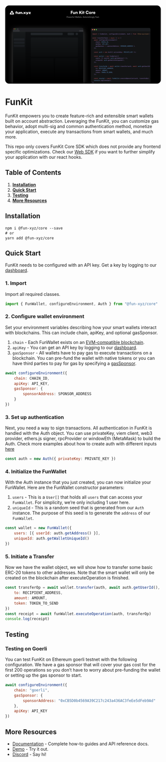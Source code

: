 ![backdrop](./backdrop.png)

# **FunKit**

FunKit empowers you to create feature-rich and extensible smart wallets built on account abstraction. Leveraging the FunKit, you can customize gas behavior, adopt multi-sig and common authentication method, monetize your application, execute any transactions from smart wallets, and much more.

This repo only covers FunKit Core SDK which does not provide any frontend specific optimizations. Check our [Web SDK](https://github.com/TheFunGroup/fun-wallet-react) if you want to further simplify your application with our react hooks.

## **Table of Contents**

1. **[Installation](#installation)**
2. **[Quick Start](#quickstart)**
3. **[Testing](#testing)**
4. **[More Resources](#moreresources)**

## <a id="installation"></a> **Installation**

```
npm i @fun-xyz/core --save
# or
yarn add @fun-xyz/core
```

## <a id="quickstart"></a> **Quick Start**

FunKit needs to be configured with an API key. Get a key by logging to our [dashboard](https://app.fun.xyz/sign-in/request).

### 1. Import

Import all required classes.

```js
import { FunWallet, configureEnvironment, Auth } from "@fun-xyz/core"
```

### 2. Configure wallet environment

Set your environment variables describing how your smart wallets interact with blockchains. This can include chain, apiKey, and optional gasSponsor.

1. `chain` - Each FunWallet exists on an [EVM-compatible blockchain](https://ethereum.org/en/developers/docs/evm/).
2. `apiKey` - You can get an API key by logging to our [dashboard](https://app.fun.xyz/sign-in/request).
3. `gasSponsor` - All wallets have to pay gas to execute transactions on a blockchain. You can pre-fund the wallet with native tokens or you can have third parties to pay for gas by specifying a [gasSponsor](https://docs.fun.xyz/api-reference/gas-sponsor).

```js
await configureEnvironment({
    chain: CHAIN_ID,
    apiKey: API_KEY,
    gasSponsor: {
        sponsorAddress: SPONSOR_ADDRESS
    }
})
```

### 3. Set up authentication

Next, you need a way to sign transactions. All authentication in FunKit is handled with the Auth object. You can use privateKey, viem client, web3 provider, ethers.js signer, rpcProvider or windowEth (MetaMask) to build the Auth. Check more examples about how to create auth with different inputs [here](https://docs.fun.xyz/api-reference/auth)

```js
const auth = new Auth({ privateKey: PRIVATE_KEY })
```

### 4. Initialize the FunWallet

With the Auth instance that you just created, you can now initialize your FunWallet. Here are the FunWallet constructor parameters:

1. `users` - This is a `User[]` that holds all `users` that can access your `FunWallet`. For simplicity, we’re only including 1 user here.
2. `uniqueId` - This is a random seed that is generated from our `Auth` instance. The purpose of this seed is to generate the `address` of our `FunWallet`.

```js
const wallet = new FunWallet({
    users: [{ userId: auth.getAddress() }],
    uniqueId: auth.getWalletUniqueId()
})
```

### 5. Initiate a Transfer

Now we have the wallet object, we will show how to transfer some basic ERC-20 tokens to other addresses. Note that the smart wallet will only be created on the blockchain after executeOperation is finished.

```js
const transferOp = await wallet.transfer(auth, await auth.getUserId(), {
    to: RECIPIENT_ADDRESS,
    amount: AMOUNT,
    token: TOKEN_TO_SEND
})
const receipt = await funWallet.executeOperation(auth, transferOp)
console.log(receipt)
```

## <a id="testing"></a> **Testing**

### **Testing on Goerli**

You can test FunKit on Ethereum goerli testnet with the following configuration. We have a gas sponsor that will cover your gas cost for the first 200 operations so you don’t have to worry about pre-funding the wallet or setting up the gas sponsor to start.

```js
await configureEnvironment({
    chain: "goerli",
    gasSponsor: {
        sponsorAddress: "0xCB5D0b4569A39C217c243a436AC3feEe5dFeb9Ad"
    },
    apiKey: API_KEY
})
```

## <a id="moreresources"></a> **More Resources**

- [Documentation](http://docs.fun.xyz) - Complete how-to guides and API reference docs.
- [Demo](https://demo.fun.xyz) - Try it out.
- [Discord](https://discord.gg/7ZRAv4es) - Say hi!
